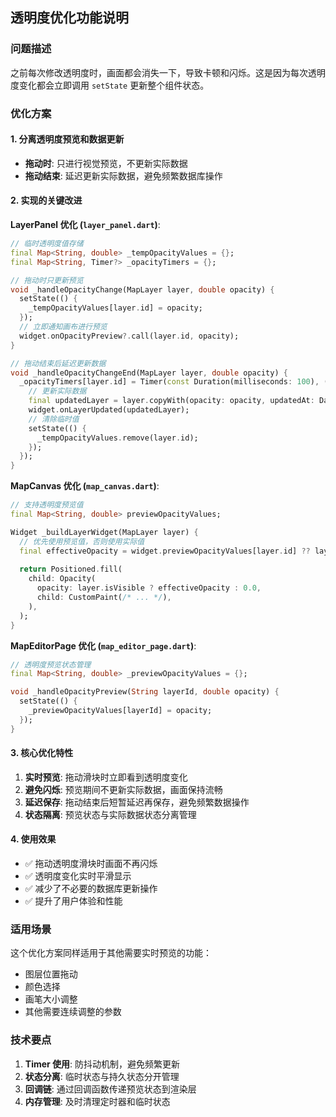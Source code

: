 ## 透明度优化功能说明

### 问题描述
之前每次修改透明度时，画面都会消失一下，导致卡顿和闪烁。这是因为每次透明度变化都会立即调用 `setState` 更新整个组件状态。

### 优化方案

#### 1. 分离透明度预览和数据更新
- **拖动时**: 只进行视觉预览，不更新实际数据
- **拖动结束**: 延迟更新实际数据，避免频繁数据库操作

#### 2. 实现的关键改进

**LayerPanel 优化 (`layer_panel.dart`)**:
```dart
// 临时透明度值存储
final Map<String, double> _tempOpacityValues = {};
final Map<String, Timer?> _opacityTimers = {};

// 拖动时只更新预览
void _handleOpacityChange(MapLayer layer, double opacity) {
  setState(() {
    _tempOpacityValues[layer.id] = opacity;
  });
  // 立即通知画布进行预览
  widget.onOpacityPreview?.call(layer.id, opacity);
}

// 拖动结束后延迟更新数据
void _handleOpacityChangeEnd(MapLayer layer, double opacity) {
  _opacityTimers[layer.id] = Timer(const Duration(milliseconds: 100), () {
    // 更新实际数据
    final updatedLayer = layer.copyWith(opacity: opacity, updatedAt: DateTime.now());
    widget.onLayerUpdated(updatedLayer);
    // 清除临时值
    setState(() {
      _tempOpacityValues.remove(layer.id);
    });
  });
}
```

**MapCanvas 优化 (`map_canvas.dart`)**:
```dart
// 支持透明度预览值
final Map<String, double> previewOpacityValues;

Widget _buildLayerWidget(MapLayer layer) {
  // 优先使用预览值，否则使用实际值
  final effectiveOpacity = widget.previewOpacityValues[layer.id] ?? layer.opacity;
  
  return Positioned.fill(
    child: Opacity(
      opacity: layer.isVisible ? effectiveOpacity : 0.0,
      child: CustomPaint(/* ... */),
    ),
  );
}
```

**MapEditorPage 优化 (`map_editor_page.dart`)**:
```dart
// 透明度预览状态管理
final Map<String, double> _previewOpacityValues = {};

void _handleOpacityPreview(String layerId, double opacity) {
  setState(() {
    _previewOpacityValues[layerId] = opacity;
  });
}
```

#### 3. 核心优化特性

1. **实时预览**: 拖动滑块时立即看到透明度变化
2. **避免闪烁**: 预览期间不更新实际数据，画面保持流畅
3. **延迟保存**: 拖动结束后短暂延迟再保存，避免频繁数据操作
4. **状态隔离**: 预览状态与实际数据状态分离管理

#### 4. 使用效果

- ✅ 拖动透明度滑块时画面不再闪烁
- ✅ 透明度变化实时平滑显示
- ✅ 减少了不必要的数据库更新操作
- ✅ 提升了用户体验和性能

### 适用场景

这个优化方案同样适用于其他需要实时预览的功能：
- 图层位置拖动
- 颜色选择
- 画笔大小调整
- 其他需要连续调整的参数

### 技术要点

1. **Timer 使用**: 防抖动机制，避免频繁更新
2. **状态分离**: 临时状态与持久状态分开管理
3. **回调链**: 通过回调函数传递预览状态到渲染层
4. **内存管理**: 及时清理定时器和临时状态
